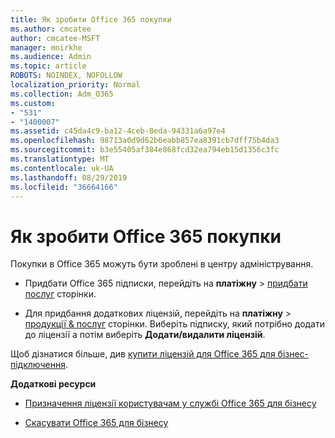 ```yaml
---
title: Як зробити Office 365 покупки
ms.author: cmcatee
author: cmcatee-MSFT
manager: mnirkhe
ms.audience: Admin
ms.topic: article
ROBOTS: NOINDEX, NOFOLLOW
localization_priority: Normal
ms.collection: Adm_O365
ms.custom:
- "531"
- "1400007"
ms.assetid: c45da4c9-ba12-4ceb-8eda-94331a6a97e4
ms.openlocfilehash: 98713a0d9d62b6eabb857ea8391cb7dff75b4da3
ms.sourcegitcommit: b3e55405af384e868fcd32ea794eb15d1356c3fc
ms.translationtype: MT
ms.contentlocale: uk-UA
ms.lasthandoff: 08/29/2019
ms.locfileid: "36664166"
---
```

# <a name="how-to-make-an-office-365-purchase"></a>Як зробити Office 365 покупки

Покупки в Office 365 можуть бути зроблені в центру адміністрування.
  
- Придбати Office 365 підписки, перейдіть на **платіжну** \> [придбати послуг](https://go.microsoft.com/fwlink/p/?linkid=868433) сторінки.

- Для придбання додаткових ліцензій, перейдіть на **платіжну** \> [продукції & послуг](https://go.microsoft.com/fwlink/p/?linkid=842054) сторінки. Виберіть підписку, який потрібно додати до ліцензії а потім виберіть **Додати/видалити ліцензій**.
  
Щоб дізнатися більше, див [купити ліцензій для Office 365 для бізнес-підключення](https://docs.microsoft.com/office365/admin/subscriptions-and-billing/buy-licenses).

**Додаткові ресурси**
  
- [Призначення ліцензії користувачам у службі Office 365 для бізнесу](https://docs.microsoft.com/office365/admin/subscriptions-and-billing/assign-licenses-to-users)

- [Скасувати Office 365 для бізнесу](https://docs.microsoft.com/office365/admin/subscriptions-and-billing/cancel-your-subscription)